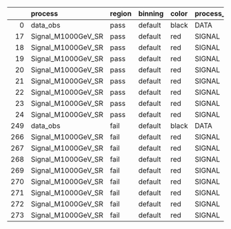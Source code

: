 |     | process            | region   | binning   | color   | process_type   |   scale | variation   | source_filename                                              | source_histname    | alias              | title           |   combine_idx |    lnN |   shapes | syst_type   | direction   | variation_alias   |
|----:|:-------------------|:---------|:----------|:--------|:---------------|--------:|:------------|:-------------------------------------------------------------|:-------------------|:-------------------|:----------------|--------------:|-------:|---------:|:------------|:------------|:------------------|
|   0 | data_obs           | pass     | default   | black   | DATA           |       1 | nominal     | ./histograms_for_2DAlphabet_v11/EaDM_Cosmics_Data_SR.root    | hpass              | Cosmics_Data_SR    | Cosmics_Data_SR |           nan | nan    |      nan | nan         | nan         | nan               |
|  17 | Signal_M1000GeV_SR | pass     | default   | red     | SIGNAL         |       1 | lumi        | ./histograms_for_2DAlphabet_v11/EaDM_Signal_M1000GeV_SR.root | hpass              | Signal_M1000GeV_SR | DM signal       |           nan |   1.05 |      nan | lnN         | nan         | nan               |
|  18 | Signal_M1000GeV_SR | pass     | default   | red     | SIGNAL         |       1 | RNN         | ./histograms_for_2DAlphabet_v11/EaDM_Signal_M1000GeV_SR.root | hpass_RNNsyst_up   | Signal_M1000GeV_SR | DM signal       |           nan | nan    |        1 | shapes      | Up          | RNNsyst           |
|  19 | Signal_M1000GeV_SR | pass     | default   | red     | SIGNAL         |       1 | RNN         | ./histograms_for_2DAlphabet_v11/EaDM_Signal_M1000GeV_SR.root | hpass_RNNsyst_down | Signal_M1000GeV_SR | DM signal       |           nan | nan    |        1 | shapes      | Down        | RNNsyst           |
|  20 | Signal_M1000GeV_SR | pass     | default   | red     | SIGNAL         |       1 | pT          | ./histograms_for_2DAlphabet_v11/EaDM_Signal_M1000GeV_SR.root | hpass_pTsyst_up    | Signal_M1000GeV_SR | DM signal       |           nan | nan    |        1 | shapes      | Up          | pTsyst            |
|  21 | Signal_M1000GeV_SR | pass     | default   | red     | SIGNAL         |       1 | pT          | ./histograms_for_2DAlphabet_v11/EaDM_Signal_M1000GeV_SR.root | hpass_pTsyst_down  | Signal_M1000GeV_SR | DM signal       |           nan | nan    |        1 | shapes      | Down        | pTsyst            |
|  22 | Signal_M1000GeV_SR | pass     | default   | red     | SIGNAL         |       1 | t0          | ./histograms_for_2DAlphabet_v11/EaDM_Signal_M1000GeV_SR.root | hpass_t0syst_up    | Signal_M1000GeV_SR | DM signal       |           nan | nan    |        1 | shapes      | Up          | t0syst            |
|  23 | Signal_M1000GeV_SR | pass     | default   | red     | SIGNAL         |       1 | t0          | ./histograms_for_2DAlphabet_v11/EaDM_Signal_M1000GeV_SR.root | hpass_t0syst_down  | Signal_M1000GeV_SR | DM signal       |           nan | nan    |        1 | shapes      | Down        | t0syst            |
|  24 | Signal_M1000GeV_SR | pass     | default   | red     | SIGNAL         |       1 | nominal     | ./histograms_for_2DAlphabet_v11/EaDM_Signal_M1000GeV_SR.root | hpass              | Signal_M1000GeV_SR | DM signal       |           nan | nan    |      nan | nan         | nan         | nan               |
| 249 | data_obs           | fail     | default   | black   | DATA           |       1 | nominal     | ./histograms_for_2DAlphabet_v11/EaDM_Cosmics_Data_SR.root    | hfail              | Cosmics_Data_SR    | Cosmics_Data_SR |           nan | nan    |      nan | nan         | nan         | nan               |
| 266 | Signal_M1000GeV_SR | fail     | default   | red     | SIGNAL         |       1 | lumi        | ./histograms_for_2DAlphabet_v11/EaDM_Signal_M1000GeV_SR.root | hfail              | Signal_M1000GeV_SR | DM signal       |           nan |   1.05 |      nan | lnN         | nan         | nan               |
| 267 | Signal_M1000GeV_SR | fail     | default   | red     | SIGNAL         |       1 | RNN         | ./histograms_for_2DAlphabet_v11/EaDM_Signal_M1000GeV_SR.root | hfail_RNNsyst_up   | Signal_M1000GeV_SR | DM signal       |           nan | nan    |        1 | shapes      | Up          | RNNsyst           |
| 268 | Signal_M1000GeV_SR | fail     | default   | red     | SIGNAL         |       1 | RNN         | ./histograms_for_2DAlphabet_v11/EaDM_Signal_M1000GeV_SR.root | hfail_RNNsyst_down | Signal_M1000GeV_SR | DM signal       |           nan | nan    |        1 | shapes      | Down        | RNNsyst           |
| 269 | Signal_M1000GeV_SR | fail     | default   | red     | SIGNAL         |       1 | pT          | ./histograms_for_2DAlphabet_v11/EaDM_Signal_M1000GeV_SR.root | hfail_pTsyst_up    | Signal_M1000GeV_SR | DM signal       |           nan | nan    |        1 | shapes      | Up          | pTsyst            |
| 270 | Signal_M1000GeV_SR | fail     | default   | red     | SIGNAL         |       1 | pT          | ./histograms_for_2DAlphabet_v11/EaDM_Signal_M1000GeV_SR.root | hfail_pTsyst_down  | Signal_M1000GeV_SR | DM signal       |           nan | nan    |        1 | shapes      | Down        | pTsyst            |
| 271 | Signal_M1000GeV_SR | fail     | default   | red     | SIGNAL         |       1 | t0          | ./histograms_for_2DAlphabet_v11/EaDM_Signal_M1000GeV_SR.root | hfail_t0syst_up    | Signal_M1000GeV_SR | DM signal       |           nan | nan    |        1 | shapes      | Up          | t0syst            |
| 272 | Signal_M1000GeV_SR | fail     | default   | red     | SIGNAL         |       1 | t0          | ./histograms_for_2DAlphabet_v11/EaDM_Signal_M1000GeV_SR.root | hfail_t0syst_down  | Signal_M1000GeV_SR | DM signal       |           nan | nan    |        1 | shapes      | Down        | t0syst            |
| 273 | Signal_M1000GeV_SR | fail     | default   | red     | SIGNAL         |       1 | nominal     | ./histograms_for_2DAlphabet_v11/EaDM_Signal_M1000GeV_SR.root | hfail              | Signal_M1000GeV_SR | DM signal       |           nan | nan    |      nan | nan         | nan         | nan               |